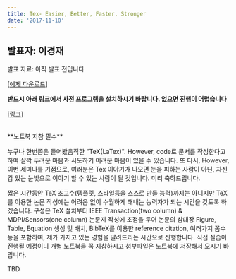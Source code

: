 ```yaml
---
title: Tex- Easier, Better, Faster, Stronger
date: '2017-11-10'
---
```


## 발표자: 이경재

발표 자료: 아직 발표 전입니다

[[예제 다운로드]((/seminar/regular/example.zip))]

**반드시 아래 링크에서 사전 프로그램을 설치하시기 바랍니다. 없으면 진행이 어렵습니다**

[[링크](https://www.dropbox.com/s/wpzmu1i6v1sgw5g/TEX_%EC%A4%80%EB%B9%84%EB%AC%BC.zip?dl=0)]

<br>
**노트북 지참 필수**
<br>

누구나 한번쯤은 들어봤음직한 "TeX(LaTex)". However, code로 문서를 작성한다고 하여 살짝 두려운 마음과 시도하기 어려운 마음이 있을 수 있습니다. 또 다시, However, 이번 세미나를 기점으로, 여러분은 Tex 이야기가 나오면 눈을 피하는 사람이 아닌, 자신감 있는 눈빛으로 이야기 할 수 있는 사람이 될 것입니다. 미리 축하드립니다.

짧은 시간동안 TeX 초고수(템플릿, 스타일등을 스스로 만들 능력)까지는 아니지만 TeX를 이용한 논문 작성에는 어려움 없이 수월하게 해내는 능력자가 되는 시간을 갖도록 하겠습니다. 구성은 TeX 설치부터 IEEE Transaction(two column) & MDPI/Sensors(one column) 논문지 작성에 초점을 두어 논문의 삼대장 Figure, Table, Equation 생성 및 배치, BibTeX를 이용한 reference citation, 여러가지 꼼수 등을 포함하여, 제가 가지고 있는 경험을 알려드리는 시간으로 진행합니다. 직접 실습이 진행될 예정이니 개별 노트북을 꼭 지참하시고 첨부파일은 노트북에 저장해서 오시기 바랍니다.




TBD
